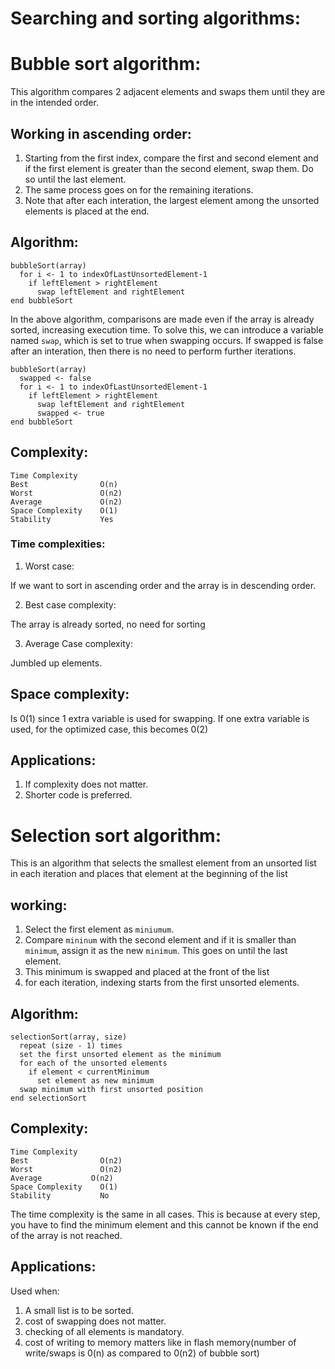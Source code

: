 # Searching and sorting algorithms:

# Bubble sort algorithm:

This algorithm compares 2 adjacent elements and swaps them until they are in the intended order.

## Working in ascending order:
1. Starting from the first index, compare the first and second element and if the first element is greater than the second element, swap them. Do so until the last element.
2. The same process goes on for the remaining iterations.
3. Note that after each interation, the largest element among the unsorted elements is placed at the end.

## Algorithm:
```
bubbleSort(array)
  for i <- 1 to indexOfLastUnsortedElement-1
    if leftElement > rightElement
      swap leftElement and rightElement
end bubbleSort
```
In the above algorithm, comparisons are made even if the array is already sorted, increasing execution time.
To solve this, we can introduce a variable named `swap`, which is set to true when swapping occurs. If swapped is false after an interation, then there is no need to perform further iterations.

```
bubbleSort(array)
  swapped <- false
  for i <- 1 to indexOfLastUnsortedElement-1
    if leftElement > rightElement
      swap leftElement and rightElement
      swapped <- true
end bubbleSort
```

## Complexity:
```
Time Complexity	 
Best	            O(n)
Worst	            O(n2)
Average	            O(n2)
Space Complexity	O(1)
Stability	        Yes
```

### Time complexities:
1. Worst case: 

If we want to sort in ascending order and the array is in descending order.

2. Best case complexity:

The array is already sorted, no need for sorting

3. Average Case complexity:

Jumbled up elements.

## Space complexity:
Is 0(1) since 1 extra variable is used for swapping. If one extra variable is used, for the optimized case, this becomes 0(2)

## Applications:
1. If complexity does not matter.
2. Shorter code is preferred.

# Selection sort algorithm:
This is an algorithm that selects the smallest element from an unsorted list in each iteration and places that element at the beginning of the list

## working:
1. Select the first element as `miniumum`.
2. Compare `mininum` with the second element and if it is smaller than `minimum`, assign it as the new `minimum`. This goes on until the last element.
3. This minimum is swapped and placed at the front of the list
4. for each iteration, indexing starts from the first unsorted elements.    

## Algorithm:
```
selectionSort(array, size)
  repeat (size - 1) times
  set the first unsorted element as the minimum
  for each of the unsorted elements
    if element < currentMinimum
      set element as new minimum
  swap minimum with first unsorted position
end selectionSort
```

## Complexity:
```
Time Complexity	 
Best	            O(n2)
Worst	            O(n2)
Average	          O(n2)
Space Complexity	O(1)
Stability	        No
```

The time complexity is the same in all cases. This is because at every step, you have to find the minimum element and this cannot be known if the end of the array is not reached.

## Applications:
Used when: 
1. A small list is to be sorted.
2. cost of swapping does not matter.
3. checking of all elements is mandatory.
4. cost of writing to memory matters like in flash memory(number of write/swaps is 0(n) as compared to 0(n2) of bubble sort)
